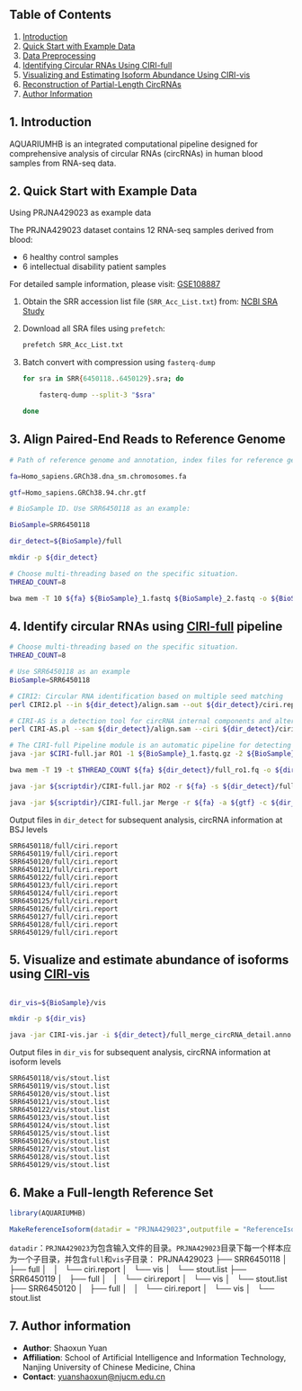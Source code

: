 

## Table of Contents

1. [Introduction](#1-introduction)  
2. [Quick Start with Example Data](#2-quick-start-with-example-data)  
3. [Data Preprocessing](#3-data-preprocessing)  
4. [Identifying Circular RNAs Using CIRI-full](#4-identifying-circular-rnas-using-ciri-full)  
5. [Visualizing and Estimating Isoform Abundance Using CIRI-vis](#5-visualizing-and-estimating-isoform-abundance-using-ciri-vis)  
6. [Reconstruction of Partial-Length CircRNAs](#6-reconstruction-of-partial-length-circrnas)
7. [Author Information](#7-author-information)

## 1. Introduction

AQUARIUMHB is an integrated computational pipeline designed for comprehensive analysis of circular RNAs (circRNAs) in human blood samples from RNA-seq data. 

## 2. Quick Start with Example Data

Using PRJNA429023 as example data

The PRJNA429023 dataset contains 12 RNA-seq samples derived from blood:

- 6 healthy control samples  
- 6 intellectual disability patient samples  

For detailed sample information, please visit:  [GSE108887](https://www.ncbi.nlm.nih.gov/geo/query/acc.cgi?acc=GSE108887)

1. Obtain the SRR accession list file (`SRR_Acc_List.txt`) from:   [NCBI SRA Study](https://www.ncbi.nlm.nih.gov/Traces/study/?acc=PRJNA429023&o=acc_s%3Aa)  

2. Download all SRA files using ```prefetch```:  
   
   ```bash
   prefetch SRR_Acc_List.txt
   ```

3. Batch convert with compression using ```fasterq-dump```
   
   ```bash
   for sra in SRR{6450118..6450129}.sra; do
   
       fasterq-dump --split-3 "$sra" 
   
   done
   ```

## 3. Align Paired-End Reads to Reference Genome

```bash
# Path of reference genome and annotation, index files for reference genome must made first using `bwa index`

fa=Homo_sapiens.GRCh38.dna_sm.chromosomes.fa

gtf=Homo_sapiens.GRCh38.94.chr.gtf

# BioSample ID. Use SRR6450118 as an example:

BioSample=SRR6450118

dir_detect=${BioSample}/full

mkdir -p ${dir_detect}

# Choose multi-threading based on the specific situation.
THREAD_COUNT=8 

bwa mem -T 10 ${fa} ${BioSample}_1.fastq ${BioSample}_2.fastq -o ${BioSample}/full/align.sam -t $THREAD_COUNT

```

## 4. Identify circular RNAs using [CIRI-full](https://ciri-cookbook.readthedocs.io/en/latest/CIRI-full.html#) pipeline

```bash
# Choose multi-threading based on the specific situation.
THREAD_COUNT=8 

# Use SRR6450118 as an example
BioSample=SRR6450118

# CIRI2: Circular RNA identification based on multiple seed matching
perl CIRI2.pl --in ${dir_detect}/align.sam --out ${dir_detect}/ciri.report --ref_file ${fa} --anno ${gtf} --thread_num $THREAD_COUNT

# CIRI-AS is a detection tool for circRNA internal components and alternative splicing events.
perl CIRI-AS.pl --sam ${dir_detect}/align.sam --ciri ${dir_detect}/ciri.report --out ${dir_detect}/as --ref_file ${fa} --anno ${gtf} --output_all yes

# The CIRI-full Pipeline module is an automatic pipeline for detecting and reconstructing circRNAs.
java -jar $CIRI-full.jar RO1 -1 ${BioSample}_1.fastq.gz -2 ${BioSample}_2.fastq.gz -o ${dir_detect}/full -t $THREAD_COUNT

bwa mem -T 19 -t $THREAD_COUNT ${fa} ${dir_detect}/full_ro1.fq -o ${dir_detect}/full_ro1.sam -t $THREAD_COUNT

java -jar ${scriptdir}/CIRI-full.jar RO2 -r ${fa} -s ${dir_detect}/full_ro1.sam -l 150 -o ${dir_detect}/full

java -jar ${scriptdir}/CIRI-full.jar Merge -r ${fa} -a ${gtf} -c ${dir_detect}/ciri.report -as ${dir_detect}/as_jav.list -ro ${dir_detect}/full_ro2_info.list -o ${dir_detect}/full

```

Output files in ```dir_detect```  for subsequent analysis, circRNA information at BSJ levels

```
SRR6450118/full/ciri.report
SRR6450119/full/ciri.report
SRR6450120/full/ciri.report
SRR6450121/full/ciri.report
SRR6450122/full/ciri.report
SRR6450123/full/ciri.report
SRR6450124/full/ciri.report
SRR6450125/full/ciri.report
SRR6450126/full/ciri.report
SRR6450127/full/ciri.report
SRR6450128/full/ciri.report
SRR6450129/full/ciri.report
```

## 5. Visualize and estimate abundance of isoforms using [CIRI-vis](https://ciri-cookbook.readthedocs.io/en/latest/CIRI-vis.html)

```bash

dir_vis=${BioSample}/vis

mkdir -p ${dir_vis}

java -jar CIRI-vis.jar -i ${dir_detect}/full_merge_circRNA_detail.anno -l ${dir_detect}/as_library_length.list -d ${dir_vis} -r ${fa} -min 1
```

Output files in ```dir_vis```  for subsequent analysis, circRNA information at isoform levels

```
SRR6450118/vis/stout.list
SRR6450119/vis/stout.list
SRR6450120/vis/stout.list
SRR6450121/vis/stout.list
SRR6450122/vis/stout.list
SRR6450123/vis/stout.list
SRR6450124/vis/stout.list
SRR6450125/vis/stout.list
SRR6450126/vis/stout.list
SRR6450127/vis/stout.list
SRR6450128/vis/stout.list
SRR6450129/vis/stout.list
```

## 6. Make a Full-length Reference Set

```r
library(AQUARIUMHB)

MakeReferenceIsoform(datadir = "PRJNA429023",outputfile = "ReferenceIsoformFinal.txt")

```

```datadir```：```PRJNA429023```为包含输入文件的目录。```PRJNA429023```目录下每一个样本应为一个子目录，并包含```full```和```vis```子目录：
PRJNA429023
├── SRR6450118
│   ├── full
│   │   └── ciri.report
│   └── vis
│       └── stout.list
├── SRR6450119
│   ├── full
│   │   └── ciri.report
│   └── vis
│       └── stout.list
├── SRR6450120
│   ├── full
│   │   └── ciri.report
│   └── vis
│       └── stout.list





## 7. Author information

* **Author**: Shaoxun Yuan  
* **Affiliation**: School of Artificial Intelligence and Information Technology, Nanjing University of Chinese Medicine, China  
* **Contact**: [yuanshaoxun@njucm.edu.cn](mailto:yuanshaoxun@njucm.edu.cn)  
